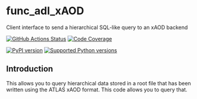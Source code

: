 # func_adl_xAOD
 Client interface to send a hierarchical SQL-like query to an xAOD backend

[![GitHub Actions Status](https://github.com/iris-hep/func_adl_xAOD/workflows/CI/CD/badge.svg)](https://github.com/iris-hep/func_adl_xAOD/actions)
[![Code Coverage](https://codecov.io/gh/iris-hep/func_adl_xAOD/graph/badge.svg)](https://codecov.io/gh/iris-hep/func_adl_xAOD)

[![PyPI version](https://badge.fury.io/py/func-adl_xAOD.svg)](https://badge.fury.io/py/func-adl_xAOD)
[![Supported Python versions](https://img.shields.io/pypi/pyversions/func-adl_xAOD.svg)](https://pypi.org/project/func-adl_xAOD/)

## Introduction

This allows you to query hierarchical data stored in a root file that has been written using the ATLAS xAOD format.
This code allows you to query that.
